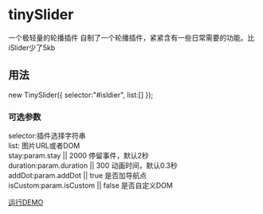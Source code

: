 # tinySlider
一个极轻量的轮播插件
自制了一个轮播插件，紧紧含有一些日常需要的功能。比iSlider少了5kb

## 用法
new TinySlider({
		selector:"#isldier",
		list:[]
});

### 可选参数
selector:插件选择字符串  
list: 图片URL或者DOM  
stay:param.stay || 2000 停留事件，默认2秒  
duration:param.duration || 300 动画时间，默认0.3秒  
addDot:param.addDot || true 是否加导航点  
isCustom:param.isCustom || false 是否自定义DOM

[运行DEMO](http://www.luoyongjie.cn/mygit/tinySlider)
